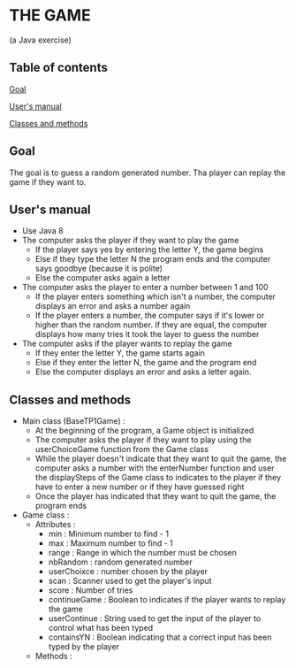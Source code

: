 # THE GAME
(a Java exercise)

## Table of contents

[Goal](#goal)

[User's manual](#users-manual)

[Classes and methods](#classes-and-methods)

## Goal

The goal is to guess a random generated number. Tha player can replay the game if they want to.

## User's manual

- Use Java 8
- The computer asks the player if they want to play the game
  - If the player says yes by entering the letter Y, the game begins
  - Else if they type the letter N the program ends and the computer says goodbye (because it is polite)
  - Else the computer asks again a letter
- The computer asks the player to enter a number between 1 and 100
  - If the player enters something which isn't a number, the computer displays an error and asks a number again
  - If the player enters a number, the computer says if it's lower or higher than the random number. If they are equal, the computer displays how many tries it took the layer to guess the number
- The computer asks if the player wants to replay the game
  - If they enter the letter Y, the game starts again
  - Else if they enter the letter N, the game and the program end
  - Else the computer displays an error and asks a letter again.

## Classes and methods
  - Main class (BaseTP1Game) :
    - At the beginning of the program, a Game object is initialized
    - The computer asks the player if they want to play using the userChoiceGame function from the Game class
    - While the player doesn't indicate that they want to quit the game, the computer asks a number with the enterNumber function and user the displaySteps of the Game class to indicates to the player if they have to enter a new number or if they have guessed right
    - Once the player has indicated that they want to quit the game, the program ends
  - Game class :
    - Attributes :
      - min : Minimum number to find - 1
      - max : Maximum number to find - 1
      - range : Range in which the number must be chosen
      - nbRandom : random generated number
      - userChoixce : number chosen by the player
      - scan : Scanner used to get the player's input
      - score : Number of tries
      - continueGame : Boolean to indicates if the player wants to replay the game
      - userContinue : String used to get the input of the player to control what has been typed
      - containsYN : Boolean indicating that a correct input has been typed by the player
    - Methods :
